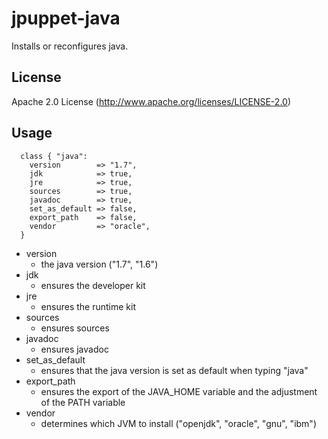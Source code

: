 # jpuppet-java

Installs or reconfigures java.

## License

Apache 2.0 License (http://www.apache.org/licenses/LICENSE-2.0)

## Usage

```puppet
  class { "java":
    version        => "1.7",
    jdk            => true,
    jre            => true,
    sources        => true,
    javadoc        => true,
    set_as_default => false,
    export_path    => false,
    vendor         => "oracle",
  }
```

* version
    - the java version ("1.7", "1.6")
* jdk
    - ensures the developer kit
* jre
    - ensures the runtime kit
* sources
    - ensures sources
* javadoc
    - ensures javadoc
* set_as_default
    - ensures that the java version is set as default when typing "java"
* export_path
    - ensures the export of the JAVA_HOME variable and the adjustment of the PATH variable
* vendor
    - determines which JVM to install ("openjdk", "oracle", "gnu", "ibm")
